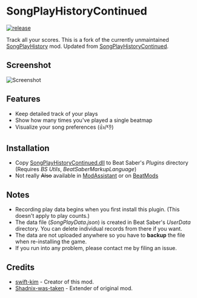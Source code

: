﻿# SongPlayHistoryContinued

[![release](https://img.shields.io/github/release/Shadnix-was-taken/BeatSaber-SongPlayHistoryContinued.svg)](https://github.com/bozzobrain/BeatSaber-SongPlayHistoryContinued)

Track all your scores. This is a fork of the currently unmaintained [SongPlayHistory](https://github.com/swift-kim/SongPlayHistory) mod. Updated from [SongPlayHistoryContinued](https://github.com/Shadnix-was-taken/BeatSaber-SongPlayHistoryContinued).

## Screenshot

![Screenshot](Screenshot.png)

## Features

- Keep detailed track of your plays
- Show how many times you've played a single beatmap
- Visualize your song preferences (👍/👎)

## Installation

- Copy [SongPlayHistoryContinued.dll](https://github.com/Shadnix-was-taken/BeatSaber-SongPlayHistoryContinued/releases) to Beat Saber's _Plugins_ directory (Requires _BS Utils_, _BeatSaberMarkupLanguage_)
- Not really ~~Also~~ available in [ModAssistant](https://github.com/Assistant/ModAssistant) or on [BeatMods](https://beatmods.com/#/mods)

## Notes

- Recording play data begins when you first install this plugin. (This doesn't apply to play counts.)
- The data file (_SongPlayData.json_) is created in Beat Saber's _UserData_ directory. You can delete individual records from there if you want.
- The data are not uploaded anywhere so you have to **backup** the file when re-installing the game.
- If you run into any problem, please contact me by filing an issue.

## Credits

- [swift-kim](https://github.com/swift-kim) - Creator of this mod.
- [Shadnix-was-taken](https://github.com/Shadnix-was-taken) - Extender of original mod.
